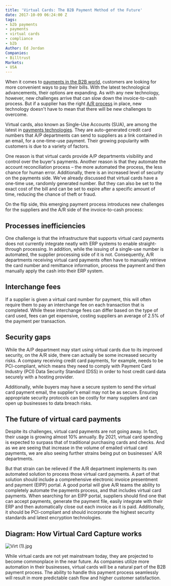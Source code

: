 ```yaml
---
title: 'Virtual Cards: The B2B Payment Method of the Future'
date: 2017-10-09 06:24:00 Z
tags:
- b2b payments
- payments
- virtual cards
- compliance
- b2b
Author: Ed Jordan
Companies:
- Billtrust
Markets:
- USA
---
```


When it comes to [payments in the B2B world](https://letstalkpayments.com/fintech-impacting-b2b-payments/), customers are looking for more convenient ways to pay their bills. With the latest technological advancements, their options are expanding. As with any new technology, however, new challenges arrive that can slow down the invoice-to-cash process. But if a supplier has the right [A/R process](https://letstalkpayments.com/cash-flow-management-arap-automation-the-most-important-innovation-for-small-businesses/) in place, new technology doesn't have to mean that there will be new challenges to overcome.

Virtual cards, also known as Single-Use Accounts (SUA), are among the latest in [payments technologies](https://letstalkpayments.com/overview-of-the-payments-industry/). They are auto-generated credit card numbers that A/P departments can send to suppliers as a link contained in an email, for a one-time-use payment. Their growing popularity with customers is due to a variety of factors.

One reason is that virtual cards provide A/P departments visibility and control over the buyer's payments. Another reason is that they automate the account reconciliation process – the more automated the process, the less chance for human error. Additionally, there is an increased level of security on the payments side. We've already discussed that virtual cards have a one-time use, randomly generated number. But they can also be set to the exact cost of the bill and can be set to expire after a specific amount of time, reducing the chance of theft or fraud.

On the flip side, this emerging payment process introduces new challenges for the suppliers and the A/R side of the invoice-to-cash process:

## Processes inefficiencies

One challenge is that the infrastructure that supports virtual card payments does not currently integrate neatly with ERP systems to enable straight-through processing. In addition, while the issuing of a single-use number is automated, the supplier processing side of it is not. Consequently, A/R departments receiving virtual card payments often have to manually retrieve the card number and remittance information, process the payment and then manually apply the cash into their ERP system.

## Interchange fees

If a supplier is given a virtual card number for payment, this will often require them to pay an interchange fee on each transaction that is completed. While these interchange fees can differ based on the type of card used, fees can get expensive, costing suppliers an average of 2.5% of the payment per transaction.

## Security gaps

While the A/P department may start using virtual cards due to its improved security, on the A/R side, there can actually be some increased security risks. A company receiving credit card payments, for example, needs to be PCI-compliant, which means they need to comply with Payment Card Industry (PCI) Data Security Standard (DSS) in order to host credit card data securely with a hosting provider.

Additionally, while buyers may have a secure system to send the virtual card payment email, the supplier's email may not be as secure. Ensuring appropriate security protocols can be costly for many suppliers and can open up businesses to data breach risks.

## The future of virtual card payments

Despite its challenges, virtual card payments are not going away. In fact, their usage is growing almost 10% annually. By 2021, virtual card spending is expected to surpass that of traditional purchasing cards and checks. And as we are seeing that increase in the volume of emailed virtual card payments, we are also seeing further strains being put on businesses' A/R departments.

But that strain can be relieved if the A/R department implements its own automated solution to process those virtual card payments. A part of that solution should include a comprehensive electronic invoice presentment and payment (EIPP) portal. A good portal will give A/R teams the ability to completely automate the payments process, and that includes virtual card payments. When searching for an EIPP portal, suppliers should find one that can accept payments, generate the payment file, easily integrate with their ERP and then automatically close out each invoice as it is paid. Additionally, it should be PCI-compliant and should incorporate the highest security standards and latest encryption technologies.

## Diagram: How Virtual Card Capture works

![Virt (1).jpg](/uploads/Virt%20(1).jpg)

While virtual cards are not yet mainstream today, they are projected to become commonplace in the near future. As companies utilize more automation in their businesses, virtual cards will be a natural part of the B2B payment process. The ability to handle this payment process seamlessly will result in more predictable cash flow and higher customer satisfaction.